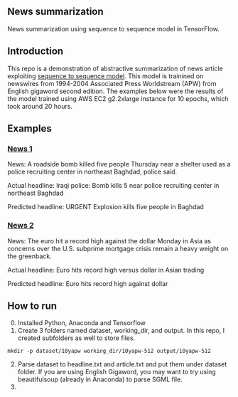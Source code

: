 ## News summarization
News summarization using sequence to sequence model in TensorFlow.

## Introduction
This repo is a demonstration of abstractive summarization of news article exploiting [sequence to sequence model](https://www.tensorflow.org/tutorials/seq2seq/). This model is trainined on newswires from 1994-2004 Associated Press Worldstream (APW) from English gigaword second edition. The examples below were the results of the model trained using AWS EC2 g2.2xlarge instance for 10 epochs, which took around 20 hours. 

## Examples
### [News 1](https://www.highbeam.com/doc/1A1-D8SKOI7O0.html)
News: A roadside bomb killed five people Thursday near a shelter used as a police recruiting center in northeast Baghdad, police said.

Actual headline: Iraqi police: Bomb kills 5 near police recruiting center in northeast Baghdad

Predicted headline: URGENT Explosion kills five people in Baghdad

### [News 2](https://www.highbeam.com/doc/1A1-D8SNBQJ83.html)
News: The euro hit a record high against the dollar Monday in Asia as concerns over the U.S. subprime mortgage crisis remain a heavy weight on the greenback.

Actual headline: Euro hits record high versus dollar in Asian trading

Predicted headline: Euro hits record high against dollar

## How to run
0. Installed Python, Anaconda and Tensorflow
1. Create 3 folders named dataset, working_dir, and output. In this repo, I created subfolders as well to store files. 
```
mkdir -p dataset/10yapw working_dir/10yapw-512 output/10yapw-512
```
2. Parse dataset to headline.txt and article.txt and put them under dataset folder. If you are using English Gigaword, you may want to try using beautifulsoup (already in Anaconda) to parse SGML file. 
3. 
